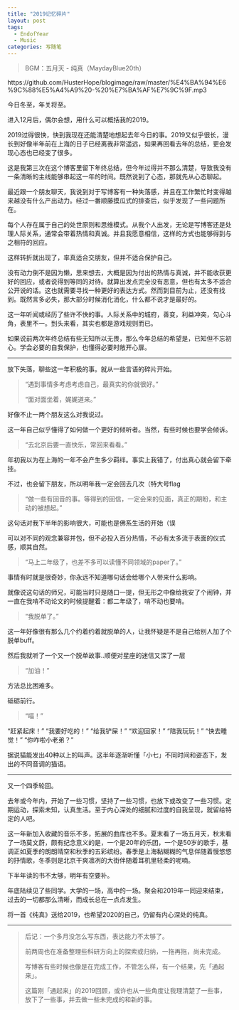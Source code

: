 ```yaml
---
title: "2019记忆碎片"
layout: post
tags:
  - EndofYear
  - Music
categories: 写随笔
---
```


<!-- more -->

> BGM：五月天 - 纯真（MaydayBlue20th）

<p>https://github.com/HusterHope/blogimage/raw/master/%E4%BA%94%E6%9C%88%E5%A4%A9%20-%20%E7%BA%AF%E7%9C%9F.mp3</p>

今日冬至，年关将至。

进入12月后，偶尔会想，用什么可以概括我的2019。

2019过得很快，快到我现在还能清楚地想起去年今日的事。2019又似乎很长，漫长到好像半年前在上海的日子已经离我非常遥远，如果再回看去年的总结，更会发现心态也已经变了很多。

这是我第三次在这个博客里留下年终总结，但今年过得并不那么清楚，导致我没有一条清晰的主线能够串起这一年的时间。既然说到了心态，那就先从心态聊起。

最近跟一个朋友聊天，我说到对于写博客有一种失落感，并且在工作繁忙时变得越来越没有什么产出动力。经过一番顺藤摸瓜式的排查后，似乎发现了一些问题所在。

每个人存在属于自己的处世原则和思维模式。从我个人出发，无论是写博客还是处理人际关系，通常会带着热情和真诚。并且我愿意相信，这样的方式也能够得到与之相符的回应。

这样转折就出现了，率真适合交朋友，但并不适合保护自己。

没有动力倒不是因为懒，思来想去，大概是因为付出的热情与真诚，并不能收获更好的回应，或者说得到等同的对待。就算出发点完全没有恶意，但也有太多不适合公开说的话。这也就需要寻找一种更好的表达方式。然而到目前为止，还没有找到。既然言多必失，那大部分时候消化消化，什么都不说才是最好的。

这一年听闻或经历了些许不快的事。人际关系中的城府，善变，利益冲突，勾心斗角，表里不一。到头来看，其实也都是游戏规则而已。

如果说前两次年终总结有些无知所以无畏，那么今年总结的希望是，已知但不忘初心。学会必要的自我保护，也懂得必要时敞开心扉。

---

放下失落，聊些这一年积极的事。就从一些言语的碎片开始。

> “遇到事情多考虑考虑自己，最真实的你就很好。”
>
> “面对面坐着，娓娓道来。”

好像不止一两个朋友这么对我说过。

这一年自己似乎懂得了如何做一个更好的倾听者。当然，有些时候也要学会倾诉。

> “去北京后要一直快乐，常回来看看。”

年初我以为在上海的一年不会产生多少羁绊。事实上我错了，付出真心就会留下牵挂。

不过，也会留下朋友，所以明年我一定会回去几次（特大号flag

> “做一些有回音的事。等得到的回信，一定会来的见面，真正的期盼，和主动的被想起。”

这句话对我下半年的影响很大，可能也是佛系生活的开始（误

可以对不同的观念兼容并包，但不必投入百分热情，不必有太多流于表面的仪式感，顺其自然。

> “马上二年级了，也差不多可以读懂不同领域的paper了。”

事情有时就是很奇妙，你永远不知道哪句话会给哪个人带来什么影响。

就像说这句话的师兄，可能当时只是随口一提，但无形之中像给我安了个闹钟，并一直在我啃不动论文的时候提醒着：都二年级了，啃不动也要啃。

> “我脱单了。”

这一年好像很有那么几个约着约着就脱单的人，让我怀疑是不是自己给别人加了个脱单buff。

然后我就听了一个又一个脱单故事..顺便对星座的迷信又深了一层

> “加油！”

方法总比困难多。

砥砺前行。

> “喵！”

“赶紧起床！” “我要好吃的！” “给我铲屎！” “欢迎回家！” “陪我玩玩！” “快去睡觉！” “你咋啦小老弟？”

据说猫能发出40种以上的叫声。这半年逐渐听懂「小七」不同时间和姿态下，发出的不同音调的猫语。

---

又一个四季轮回。

去年或今年内，开始了一些习惯，坚持了一些习惯，也放下或改变了一些习惯。定期运动，探索未知，认真生活。至于内心深处的细腻和过度的自我呈现，就留给特定的人吧。

这一年新加入收藏的音乐不多，拓展的曲库也不多。夏末看了一场五月天，秋末看了一场莫文蔚，颇有纪念意义的是，一个是20年的乐团，一个是50岁的歌手，基调正如夏季的朗朗晴空和秋季的五彩缤纷。春季是上海黏糊糊的气息伴随着慢悠悠的抒情歌，冬季则是北京干爽凛冽的大街伴随着耳机里轻柔的呢喃。

下半年读的书不太够，明年有空要补。

年底陆续见了些同学。大学的一场，高中的一场。聚会和2019年一同迎来结束，过去的一切都那么清晰，而成长总在一点点发生。

将一首《纯真》送给2019，也希望2020的自己，仍留有内心深处的纯真。

---

> 后记：一个多月没怎么写东西，表达能力不太够了。
>
> 前两周也在准备整理些科研方向上的探索或归纳，一拖再拖，尚未完成。
>
> 写博客有些时候也像是在完成工作，不管怎么样，有一个结果，先「通起来」。
>
> 这篇刚「通起来」的2019回顾，或许也从一些角度让我理清楚了一些事，放下了一些事，并去做一些未完成的和新的事。
